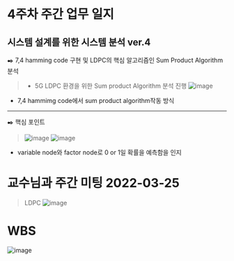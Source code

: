 # 4주차 주간 업무 일지 
## 시스템 설계를 위한 시스템 분석 ver.4
✒️ 7,4 hamming code 구현 및 LDPC의 핵심 알고리즘인 Sum Product Algorithm분석 
> + 5G LDPC 환경을 위한 Sum product Algorithm 분석 진행 
> ![image](https://user-images.githubusercontent.com/45085563/170317712-33955e8d-df72-436f-a7eb-56ffbb7e97b4.png)
+ 7,4 hammimg code에서 sum product algorithm작동 방식    
-----
✒️ 핵심 포인트 
> ![image](https://user-images.githubusercontent.com/45085563/170317903-183289ce-a05c-475c-aa08-1fdb18f77868.png)
> ![image](https://user-images.githubusercontent.com/45085563/170318034-6ff522e3-6285-42d1-8e2d-7c5b48f0dd8b.png)
+ variable node와 factor node로 0 or 1일 확률을 예측함을 인지
# 교수님과 주간 미팅 2022-03-25
> LDPC
>![image](https://user-images.githubusercontent.com/45085563/170307850-e6f0e582-a4e6-4002-88a8-356ece05ea21.png)



# WBS 
![image](https://user-images.githubusercontent.com/63450024/170584981-0ab1c6f4-9c0c-432b-bf49-fd47deecf641.png)
